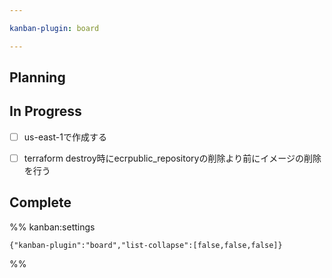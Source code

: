 ```yaml
---

kanban-plugin: board

---
```


## Planning



## In Progress

- [ ] us-east-1で作成する
- [ ] terraform destroy時にecrpublic_repositoryの削除より前にイメージの削除を行う


## Complete





%% kanban:settings
```
{"kanban-plugin":"board","list-collapse":[false,false,false]}
```
%%